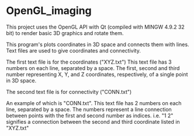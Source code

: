 # OpenGL_imaging 
This project uses the OpenGL API with Qt (compiled with MINGW 4.9.2 32 bit) to
render basic 3D graphics and rotate them. 

This program's plots coordinates in 3D space and connects them with lines. 
Text files are used to give coordinates and connectivity. 

The first text file is for the coordinates ("XYZ.txt")
This text file has 3 numbers on each line, separated by a space. 
The first, second and third number representing X, Y,
and Z coordinates, respectively, of a single point in 3D space.

The second text file is for connectivity ("CONN.txt")

An example of which is "CONN.txt". 
This text file has 2 numbers on each line, separated by a space. 
The numbers represent a line connection between points with the 
first and second number as indices. 
i.e. "1 2" signifies a connection between the second and third coordinate 
listed in "XYZ.txt" 



